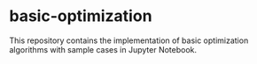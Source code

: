 # basic-optimization
This repository contains the implementation of basic optimization algorithms with sample cases in Jupyter Notebook.
